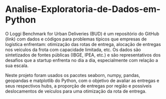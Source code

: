 # Analise-Exploratoria-de-Dados-em-Python

O Loggi Benchmark for Urban Deliveries (BUD) é um repositório do GitHub (link) com dados e códigos para problemas típicos que empresas de logística enfrentam: otimização das rotas de entrega, alocação de entregas nos veículos da frota com capacidade limitada, etc. Os dados são sintetizados de fontes públicas (IBGE, IPEA, etc.) e são representativos dos desafios que a startup enfrenta no dia a dia, especialmente com relação a sua escala.

Neste projeto foram usados os pacotes seaborn, numpy, pandas, geopandas e matplotlib do Python, com o objetivo de avaliar as entregas e seus respectivos hubs, a proporção de entregas por região e possíveis deslocamentos de veículos para uma otimização da rota de entrega.
